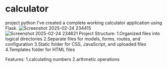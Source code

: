 # calculator
project python
I've created a complete working calculator application using Flask.
![Screenshot 2025-02-24 234415](https://github.com/user-attachments/assets/248339b8-cf73-4390-9bba-d9a15f96e256)
![Screenshot 2025-02-24 234621](https://github.com/user-attachments/assets/59813e94-bac8-49e7-a69e-9df42e5c4335)
Project Structure:
 1.Organized files into logical directories
 2.Separate files for models, forms, routes, and configuration
 3.Static folder for CSS, JavaScript, and uploaded files
 4.Templates folder for HTML files

Features:
  1.calculating numbers
  2.arthmetic operations
